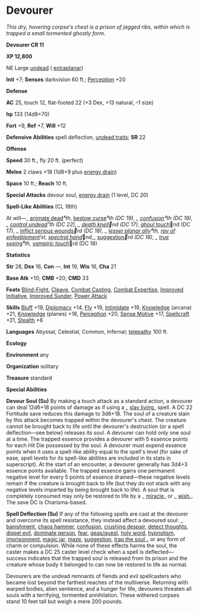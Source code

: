 # Devourer

_This dry, hovering corpse's chest is a prison of jagged ribs, within which is trapped a small tormented ghostly form._

**Devourer CR 11**

**XP 12,800**

NE Large [undead](creatureTypes.md#_undead) ( [extraplanar](creatureTypes.md#_extraplanar-subtype))

**Init** +7; **Senses** darkvision 60 ft.; [Perception](../skills/perception.md#_perception) +20

**Defense**

**AC** 25, touch 12, flat-footed 22 (+3 Dex, +13 natural, –1 size)

**hp** 133 (14d8+70)

**Fort** +9, **Ref** +7, **Will** +12

**Defensive Abilities** spell deflection, [undead traits](universalMonsterRules.md#_undead-traits); **SR** 22

**Offense**

**Speed** 30 ft., fly 20 ft. (perfect)

**Melee** 2 claws +18 (1d8+9 plus [energy drain](universalMonsterRules.md#_energy-drain))

**Space** 10 ft.; **Reach** 10 ft.

**Special Attacks** devour soul, [energy drain](universalMonsterRules.md#_energy-drain) (1 level, DC 20)

**Spell-Like Abilities** (CL 18th)

At will—_ [animate dead](../spells/animateDead.md#_animate-dead)_⁴th_, [bestow curse](../spells/bestowCurse.md#_bestow-curse)_⁴th (DC 19), _ [confusion](../spells/confusion.md#_confusion)_⁴th (DC 19), _ [control undead](../spells/controlUndead.md#_control-undead)_⁷th (DC 22), _ [death knell](../spells/deathKnell.md#_death-knell)_⁲nd (DC 17)_, [ghoul touch](../spells/ghoulTouch.md#_ghoul-touch)_⁲nd (DC 17), _ [inflict serious wounds](../spells/inflictSeriousWounds.md#_inflict-serious-wounds)_⁳rd (DC 18), _ [lesser planar ally](../spells/planarAlly.md#_planar-ally-lesser)_⁴th_, [ray of enfeeblement](../spells/rayOfEnfeeblement.md#_ray-of-enfeeblement)_ⁱst_, [spectral hand](../spells/spectralHand.md#_spectral-hand)_⁲nd_, [suggestion](../spells/suggestion.md#_suggestion)_⁳rd (DC 18), _ [true seeing](../spells/trueSeeing.md#_true-seeing)_⁶th_, [vampiric touch](../spells/vampiricTouch.md#_vampiric-touch)_⁳rd (DC 18)

**Statistics**

**Str** 28, **Dex** 16, **Con** —, **Int** 19, **Wis** 16, **Cha** 21

**Base Atk** +10; **CMB** +20; **CMD** 33

**Feats** [Blind-Fight](../feats.md#_blind-fight), [Cleave](../feats.md#_cleave), [Combat Casting](../feats.md#_combat-casting), [Combat Expertise](../feats.md#_combat-expertise), [Improved Initiative](../feats.md#_improved-initiative), [Improved Sunder](../feats.md#_improved-sunder), [Power Attack](../feats.md#_power-attack)

**Skills** [Bluff](../skills/bluff.md#_bluff) +19, [Diplomacy](../skills/diplomacy.md#_diplomacy) +14, [Fly](../skills/fly.md#_fly) +19, [Intimidate](../skills/intimidate.md#_intimidate) +19, [Knowledge](../skills/knowledge.md#_knowledge) (arcana) +21, [Knowledge](../skills/knowledge.md#_knowledge) (planes) +18, [Perception](../skills/perception.md#_perception) +20, [Sense Motive](../skills/senseMotive.md#_sense-motive) +17, [Spellcraft](../skills/spellcraft.md#_spellcraft) +21, [Stealth](../skills/stealth.md#_stealth) +6

**Languages** Abyssal, Celestial, Common, Infernal; [telepathy](universalMonsterRules.md#_telepathy) 100 ft.

**Ecology**

**Environment** any

**Organization** solitary

**Treasure** standard

**Special Abilities**

**Devour Soul (Su)** By making a touch attack as a standard action, a devourer can deal 12d6+18 points of damage as if using a _ [slay living](../spells/slayLiving.md#_slay-living)_ spell. A DC 22 Fortitude save reduces this damage to 3d6+18. The soul of a creature slain by this attack becomes trapped within the devourer's chest. The creature cannot be brought back to life until the devourer's destruction (or a spell deflection—see below) releases its soul. A devourer can hold only one soul at a time. The trapped essence provides a devourer with 5 essence points for each Hit Die possessed by the soul. A devourer must expend essence points when it uses a spell-like ability equal to the spell's level (for sake of ease, spell levels for its spell-like abilities are included in its stats in superscript). At the start of an encounter, a devourer generally has 3d4+3 essence points available. The trapped essence gains one permanent negative level for every 5 points of essence drained—these negative levels remain if the creature is brought back to life (but they do not stack with any negative levels imparted by being brought back to life). A soul that is completely consumed may only be restored to life by a _ [miracle](../spells/miracle.md#_miracle)_ or _ [wish](../spells/wish.md#_wish)_. The save DC is Charisma-based.

**Spell Deflection (Su)** If any of the following spells are cast at the devourer and overcome its spell resistance, they instead affect a devoured soul: _ [banishment](../spells/banishment.md#_banishment), [chaos hammer](../spells/chaosHammer.md#_chaos-hammer), [confusion](../spells/confusion.md#_confusion), [crushing despair](../spells/crushingDespair.md#_crushing-despair), [detect thoughts](../spells/detectThoughts.md#_detect-thoughts), [dispel evil](../spells/dispelEvil.md#_dispel-evil), [dominate person](../spells/dominatePerson.md#_dominate-person), [fear](../spells/fear.md#_fear), [geas/quest](../spells/geasQuest.md#_geas-quest), [holy word](../spells/holyWord.md#_holy-word), [hypnotism](../spells/hypnotism.md#_hypnotism), [imprisonment](../spells/imprisonment.md#_imprisonment), [magic jar](../spells/magicJar.md#_magic-jar), [maze](../spells/maze.md#_maze), [suggestion](../spells/suggestion.md#_suggestion), [trap the soul](../spells/trapTheSoul.md#_trap-the-soul)_, or any form of charm or compulsion. While none of these effects harms the soul, the caster makes a DC 25 caster level check when a spell is deflected—success indicates that the trapped soul is released from its prison and the creature whose body it belonged to can now be restored to life as normal.

Devourers are the undead remnants of fiends and evil spellcasters who became lost beyond the farthest reaches of the multiverse. Returning with warped bodies, alien sentience, and a hunger for life, devourers threaten all souls with a terrifying, tormented annihilation. These withered corpses stand 10 feet tall but weigh a mere 200 pounds.

